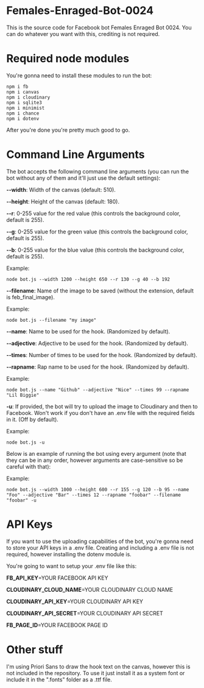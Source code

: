# Females-Enraged-Bot-0024
This is the source code for Facebook bot Females Enraged Bot 0024.
You can do whatever you want with this, crediting is not required.

# Required node modules

You're gonna need to install these modules to run the bot:

```
npm i fb
npm i canvas
npm i cloudinary
npm i sqlite3
npm i minimist
npm i chance
npm i dotenv
```

After you're done you're pretty much good to go.

# Command Line Arguments

The bot accepts the following command line arguments (you can run the bot without any of them and it'll just use the default settings):

**--width**: Width of the canvas (default: 510).

**--height**: Height of the canvas (default: 180).


**--r**: 0-255 value for the red value (this controls the background color, default is 255).

**--g**: 0-255 value for the green value (this controls the background color, default is 255).

**--b**: 0-255 value for the blue value (this controls the background color, default is 255).

Example: 
``` 
node bot.js --width 1200 --height 650 --r 130 --g 40 --b 192
```


**--filename**: Name of the image to be saved (without the extension, default is feb_final_image). 

Example: 
``` 
node bot.js --filename "my image" 
```


**--name**: Name to be used for the hook. (Randomized by default).

**--adjective**: Adjective to be used for the hook. (Randomized by default).

**--times**: Number of times to be used for the hook. (Randomized by default).

**--rapname**: Rap name to be used for the hook. (Randomized by default). 

Example: 
``` 
node bot.js --name "Github" --adjective "Nice" --times 99 --rapname "Lil Biggie"
```

**-u**: If provided, the bot will try to upload the image to Cloudinary and then to Facebook. Won't work if you don't have an .env file with the required fields in it. (Off by default).

Example: 
``` 
node bot.js -u
```

Below is an example of running the bot using every argument (note that they can be in any order, however arguments are case-sensitive so be careful with that):

Example: 
``` 
node bot.js --width 1000 --height 600 --r 155 --g 120 --b 95 --name "Foo" --adjective "Bar" --times 12 --rapname "foobar" --filename "foobar" -u
```

# API Keys

If you want to use the uploading capabilities of the bot, you're gonna need to store your API keys in a .env file. Creating and including a .env file is not required, however installing the dotenv module is. 

You're going to want to setup your .env file like this:

**FB_API_KEY**=YOUR FACEBOOK API KEY

**CLOUDINARY_CLOUD_NAME**=YOUR CLOUDINARY CLOUD NAME

**CLOUDINARY_API_KEY**=YOUR CLOUDINARY API KEY

**CLOUDINARY_API_SECRET**=YOUR CLOUDINARY API SECRET

**FB_PAGE_ID**=YOUR FACEBOOK PAGE ID


# Other stuff

I'm using Priori Sans to draw the hook text on the canvas, however this is not included in the repository. To use it just install it as a system font or include it in the ".fonts" folder as a .ttf file.
